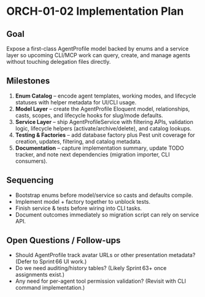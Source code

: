 # ORCH-01-02 Implementation Plan

## Goal
Expose a first-class AgentProfile model backed by enums and a service layer so upcoming CLI/MCP work can query, create, and manage agents without touching delegation files directly.

## Milestones
1. **Enum Catalog** – encode agent templates, working modes, and lifecycle statuses with helper metadata for UI/CLI usage.
2. **Model Layer** – create the AgentProfile Eloquent model, relationships, casts, scopes, and lifecycle hooks for slug/mode defaults.
3. **Service Layer** – ship AgentProfileService with filtering APIs, validation logic, lifecycle helpers (activate/archive/delete), and catalog lookups.
4. **Testing & Factories** – add database factory plus Pest unit coverage for creation, updates, filtering, and catalog metadata.
5. **Documentation** – capture implementation summary, update TODO tracker, and note next dependencies (migration importer, CLI consumers).

## Sequencing
- Bootstrap enums before model/service so casts and defaults compile.
- Implement model + factory together to unblock tests.
- Finish service & tests before wiring into CLI tasks.
- Document outcomes immediately so migration script can rely on service API.

## Open Questions / Follow-ups
- Should AgentProfile track avatar URLs or other presentation metadata? (Defer to Sprint 66 UI work.)
- Do we need auditing/history tables? (Likely Sprint 63+ once assignments exist.)
- Any need for per-agent tool permission validation? (Revisit with CLI command implementation.)

